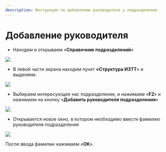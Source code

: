 ```yaml
---
description: Инструкция по добавлению руководителя у подразделения
---
```


# Добавление руководителя

* Находим и открываем «**Справочник подразделений**»

![](<../../.gitbook/assets/0 (92).png>)

* В левой части экрана находим пункт **«Структура ИЗТТ**» и выделяем.

![](<../../.gitbook/assets/1 (9).png>)

* Выбираем интересующее нас подразделение, и нажимаем «**F2**» и нажимаем на кнопку «**Добавить руководителя подразделения**»

![](<../../.gitbook/assets/2 (78).png>)

* Открывается новое окно, в котором необходимо ввести фамилию руководителя подразделения

![](<../../.gitbook/assets/3 (76).png>)

После ввода фамилии нажимаем «**ОК**».
